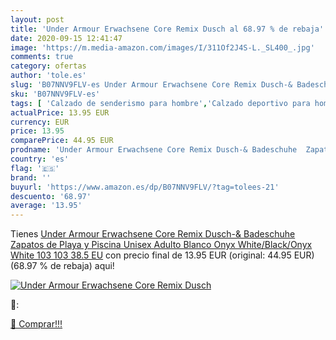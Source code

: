 ```yaml
---
layout: post
title: 'Under Armour Erwachsene Core Remix Dusch al 68.97 % de rebaja'
date: 2020-09-15 12:41:47
image: 'https://m.media-amazon.com/images/I/311Of2J4S-L._SL400_.jpg'
comments: true
category: ofertas
author: 'tole.es'
slug: 'B07NNV9FLV-es Under Armour Erwachsene Core Remix Dusch-& Badeschuhe...'
sku: 'B07NNV9FLV-es'
tags: [ 'Calzado de senderismo para hombre','Calzado deportivo para hombre','Chanclas y sandalias de piscina para hombre','Zapatillas de senderismo para hombre','Zapatillas y calzado deportivo para hombre','Zapatos','Zapatos para hombre','Zapatos y complementos','zapatos', ]
actualPrice: 13.95 EUR
currency: EUR
price: 13.95
comparePrice: 44.95 EUR
prodname: 'Under Armour Erwachsene Core Remix Dusch-& Badeschuhe  Zapatos de Playa y Piscina Unisex Adulto  Blanco  Onyx White/Black/Onyx White  103  103   38.5 EU'
country: 'es'
flag: '🇪🇸'
brand: ''
buyurl: 'https://www.amazon.es/dp/B07NNV9FLV/?tag=tolees-21'
descuento: '68.97'
average: '13.95'
---
```


Tienes [Under Armour Erwachsene Core Remix Dusch-& Badeschuhe  Zapatos de Playa y Piscina Unisex Adulto  Blanco  Onyx White/Black/Onyx White  103  103   38.5 EU](https://www.amazon.es/dp/B07NNV9FLV/?tag=tolees-21) con precio final de  13.95 EUR (original: 44.95 EUR) (68.97 %  de rebaja) aqui!

[![Under Armour Erwachsene Core Remix Dusch](https://m.media-amazon.com/images/I/311Of2J4S-L._SL400_.jpg)](https://www.amazon.es/dp/B07NNV9FLV/?tag=tolees-21)

🔎:


[🛒 Comprar!!!](https://www.amazon.es/dp/B07NNV9FLV/?tag=tolees-21)
